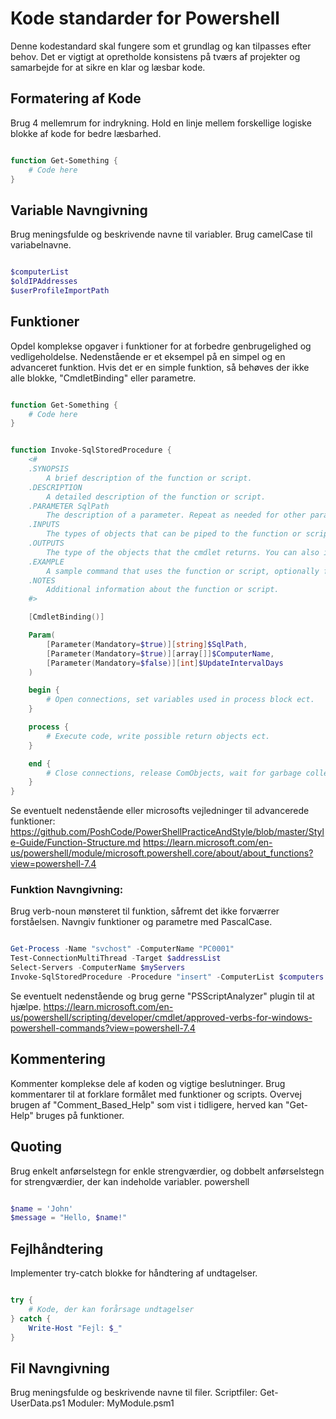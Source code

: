# Kode standarder for Powershell
Denne kodestandard skal fungere som et grundlag og kan tilpasses efter behov.
Det er vigtigt at opretholde konsistens på tværs af projekter og samarbejde for at sikre en klar og læsbar kode.



## Formatering af Kode
Brug 4 mellemrum for indrykning.
Hold en linje mellem forskellige logiske blokke af kode for bedre læsbarhed.

```PowerShell

function Get-Something {
    # Code here
}

```


## Variable Navngivning
Brug meningsfulde og beskrivende navne til variabler.
Brug camelCase til variabelnavne.

```PowerShell

$computerList
$oldIPAddresses
$userProfileImportPath

```

## Funktioner
Opdel komplekse opgaver i funktioner for at forbedre genbrugelighed og vedligeholdelse.
Nedenstående er et eksempel på en simpel og en advanceret funktion.
Hvis det er en simple funktion, så behøves der ikke alle blokke, "CmdletBinding" eller parametre.

```PowerShell

function Get-Something {
    # Code here
}

```

```PowerShell

function Invoke-SqlStoredProcedure {
    <#
    .SYNOPSIS
        A brief description of the function or script.
    .DESCRIPTION 
        A detailed description of the function or script.
    .PARAMETER SqlPath
        The description of a parameter. Repeat as needed for other parameters.
    .INPUTS
        The types of objects that can be piped to the function or script. You can also include a description of the input objects.
    .OUTPUTS
        The type of the objects that the cmdlet returns. You can also include a description of the returned objects.
    .EXAMPLE
        A sample command that uses the function or script, optionally followed by sample output and a description.
    .NOTES
        Additional information about the function or script.
    #>

    [CmdletBinding()]

    Param(
        [Parameter(Mandatory=$true)][string]$SqlPath,
        [Parameter(Mandatory=$true)][array[]]$ComputerName,
        [Parameter(Mandatory=$false)][int]$UpdateIntervalDays
    )

    begin {
        # Open connections, set variables used in process block ect.
    }

    process {
        # Execute code, write possible return objects ect.
    }

    end {
        # Close connections, release ComObjects, wait for garbage collector ect.
    }
}

```

Se eventuelt nedenstående eller microsofts vejledninger til advancerede funktioner:
https://github.com/PoshCode/PowerShellPracticeAndStyle/blob/master/Style-Guide/Function-Structure.md
https://learn.microsoft.com/en-us/powershell/module/microsoft.powershell.core/about/about_functions?view=powershell-7.4


### Funktion Navngivning:
Brug verb-noun mønsteret til funktion, såfremt det ikke forværrer forståelsen.
Navngiv funktioner og parametre med PascalCase.

```PowerShell

Get-Process -Name "svchost" -ComputerName "PC0001"
Test-ConnectionMultiThread -Target $addressList
Select-Servers -ComputerName $myServers
Invoke-SqlStoredProcedure -Procedure "insert" -ComputerList $computers

```

Se eventuelt nedenstående og brug gerne "PSScriptAnalyzer" plugin til at hjælpe.
https://learn.microsoft.com/en-us/powershell/scripting/developer/cmdlet/approved-verbs-for-windows-powershell-commands?view=powershell-7.4



## Kommentering
Kommenter komplekse dele af koden og vigtige beslutninger. Brug kommentarer til at forklare formålet med funktioner og scripts.
Overvej brugen af "Comment_Based_Help" som vist i tidligere, herved kan "Get-Help" bruges på funktioner.


## Quoting
Brug enkelt anførselstegn for enkle strengværdier, og dobbelt anførselstegn for strengværdier, der kan indeholde variabler.
powershell

```PowerShell

$name = 'John'
$message = "Hello, $name!"

```


## Fejlhåndtering
Implementer try-catch blokke for håndtering af undtagelser.

```PowerShell

try {
    # Kode, der kan forårsage undtagelser
} catch {
    Write-Host "Fejl: $_"
}

```
## Fil Navngivning
Brug meningsfulde og beskrivende navne til filer.
Scriptfiler: Get-UserData.ps1
Moduler: MyModule.psm1
